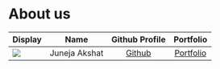 # About us

Display | Name | Github Profile | Portfolio 
--------|:----:|:--------------:|:---------:
![](https://via.placeholder.com/100.png?text=Photo) | Juneja Akshat | [Github](https://github.com/juneja999) | [Portfolio](docs/team/JunejaAkshat.md)

